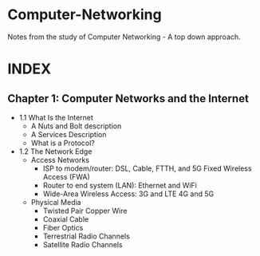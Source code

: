 # Computer-Networking

Notes from the study of Computer Networking - A top down approach.

# INDEX

## Chapter 1: Computer Networks and the Internet 
* 1.1 What Is the Internet
	* A Nuts and Bolt description
 	* A Services Description
 	* What is a Protocol?
* 1.2 The Network Edge
	* Access Networks
 		* ISP to modem/router: DSL, Cable, FTTH, and 5G Fixed Wireless Access (FWA)
   		* Router to end system (LAN): Ethernet and WiFi
     	* Wide-Area Wireless Access: 3G and LTE 4G and 5G
 	* Physical Media
    	* Twisted Pair Copper Wire
    	* Coaxial Cable
     	* Fiber Optics
      	* Terrestrial Radio Channels
      	* Satellite Radio Channels 
